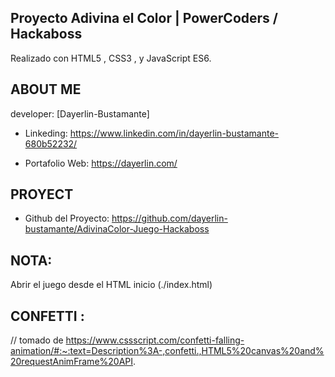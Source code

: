 ## Proyecto Adivina el Color | PowerCoders / Hackaboss

Realizado con HTML5 , CSS3 , y JavaScript ES6.

## ABOUT ME

developer: [Dayerlin-Bustamante]

- Linkeding: https://www.linkedin.com/in/dayerlin-bustamante-680b52232/

- Portafolio Web: https://dayerlin.com/

## PROYECT

- Github del Proyecto: https://github.com/dayerlin-bustamante/AdivinaColor-Juego-Hackaboss

## NOTA:

Abrir el juego desde el HTML inicio (./index.html)

## CONFETTI :

// tomado de https://www.cssscript.com/confetti-falling-animation/#:~:text=Description%3A-,confetti.,HTML5%20canvas%20and%20requestAnimFrame%20API.
